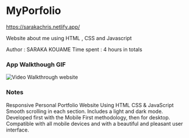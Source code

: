 # MyPorfolio
https://sarakachris.netlify.app/

Website about me using HTML , CSS and Javascript 

Author : SARAKA KOUAME
Time spent : 4 hours in totals



### App Walkthough GIF

<img src='https://recordit.co/rpxFfR9NXp.gif' title='Video Walkthrough website'  />

### Notes
Responsive Personal Portfolio Website Using HTML CSS & JavaScript
Smooth scrolling in each section.
Includes a light and dark mode.
Developed first with the Mobile First methodology, then for desktop.
Compatible with all mobile devices and with a beautiful and pleasant user interface.





